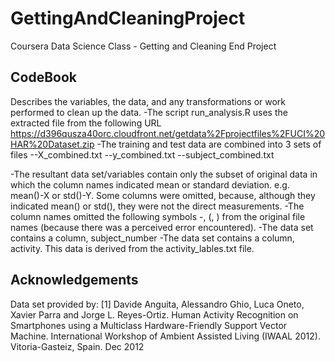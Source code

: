 # GettingAndCleaningProject
Coursera Data Science Class - Getting and Cleaning End Project
## CodeBook
Describes the variables, the data, and any transformations or work performed to clean up the data.
-The script run_analysis.R uses the extracted file from the following URL
https://d396qusza40orc.cloudfront.net/getdata%2Fprojectfiles%2FUCI%20HAR%20Dataset.zip
-The training and test data are combined into 3 sets of files
--X_combined.txt
--y_combined.txt
--subject_combined.txt

-The resultant data set/variables contain only the subset of original data in which the column names indicated mean or standard deviation. e.g. mean()-X or std()-Y.  Some columns were omitted, because, although they indicated mean() or std(), they were not the direct measurements.
-The column names omitted the following symbols -, (, ) from the original file names (because there was a perceived error encountered).
-The data set contains a column, subject_number
-The data set contains a column, activity.  This data is derived from the activity_lables.txt file.





## Acknowledgements
Data set provided by:
[1] Davide Anguita, Alessandro Ghio, Luca Oneto, Xavier Parra and Jorge L. Reyes-Ortiz. Human Activity Recognition on Smartphones using a Multiclass Hardware-Friendly Support Vector Machine. International Workshop of Ambient Assisted Living (IWAAL 2012). Vitoria-Gasteiz, Spain. Dec 2012